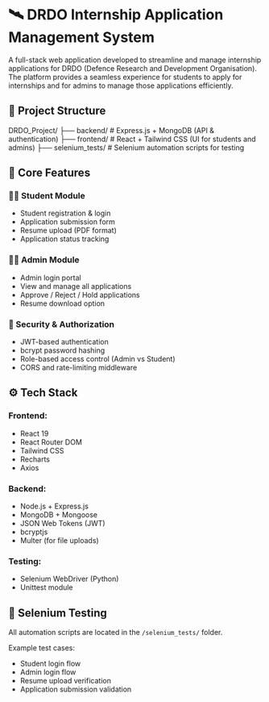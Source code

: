 # 🛰️ DRDO Internship Application Management System
A full-stack web application developed to streamline and manage internship applications for DRDO (Defence Research and Development Organisation). The platform provides a seamless experience for students to apply for internships and for admins to manage those applications efficiently.

## 📁 Project Structure
DRDO_Project/
├── backend/ # Express.js + MongoDB (API & authentication)
├── frontend/ # React + Tailwind CSS (UI for students and admins)
├── selenium_tests/ # Selenium automation scripts for testing

## 🔑 Core Features
### 🧑‍🎓 Student Module
- Student registration & login
- Application submission form
- Resume upload (PDF format)
- Application status tracking

### 🧑‍💼 Admin Module
- Admin login portal
- View and manage all applications
- Approve / Reject / Hold applications
- Resume download option

### 🔐 Security & Authorization
- JWT-based authentication
- bcrypt password hashing
- Role-based access control (Admin vs Student)
- CORS and rate-limiting middleware

## ⚙️ Tech Stack
### Frontend:
- React 19
- React Router DOM
- Tailwind CSS
- Recharts
- Axios

### Backend:
- Node.js + Express.js
- MongoDB + Mongoose
- JSON Web Tokens (JWT)
- bcryptjs
- Multer (for file uploads)

### Testing:
- Selenium WebDriver (Python)
- Unittest module

## 🧪 Selenium Testing
All automation scripts are located in the `/selenium_tests/` folder.

Example test cases:
- Student login flow
- Admin login flow
- Resume upload verification
- Application submission validation
